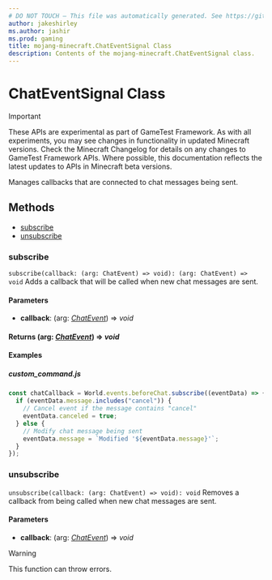 ```yaml
---
# DO NOT TOUCH — This file was automatically generated. See https://github.com/Mojang/MinecraftApiDocsGenerator to modify descriptions, examples, etc.
author: jakeshirley
ms.author: jashir
ms.prod: gaming
title: mojang-minecraft.ChatEventSignal Class
description: Contents of the mojang-minecraft.ChatEventSignal class.
---
```

# ChatEventSignal Class
>[!IMPORTANT]
>These APIs are experimental as part of GameTest Framework. As with all experiments, you may see changes in functionality in updated Minecraft versions. Check the Minecraft Changelog for details on any changes to GameTest Framework APIs. Where possible, this documentation reflects the latest updates to APIs in Minecraft beta versions.

Manages callbacks that are connected to chat messages being sent.

## Methods
- [subscribe](#subscribe)
- [unsubscribe](#unsubscribe)

### **subscribe**
`
subscribe(callback: (arg: ChatEvent) => void): (arg: ChatEvent) => void
`
Adds a callback that will be called when new chat messages are sent.

#### **Parameters**
- **callback**: (arg: [*ChatEvent*](ChatEvent.md)) => *void*

#### **Returns** (arg: [*ChatEvent*](ChatEvent.md)) => *void*

#### **Examples**
##### *custom_command.js*
```javascript
const chatCallback = World.events.beforeChat.subscribe((eventData) => {
  if (eventData.message.includes("cancel")) {
    // Cancel event if the message contains "cancel"
    eventData.canceled = true;
  } else {
    // Modify chat message being sent
    eventData.message = `Modified '${eventData.message}'`;
  }
});
```

### **unsubscribe**
`
unsubscribe(callback: (arg: ChatEvent) => void): void
`
Removes a callback from being called when new chat messages are sent.

#### **Parameters**
- **callback**: (arg: [*ChatEvent*](ChatEvent.md)) => *void*
> [!WARNING]
> This function can throw errors.
